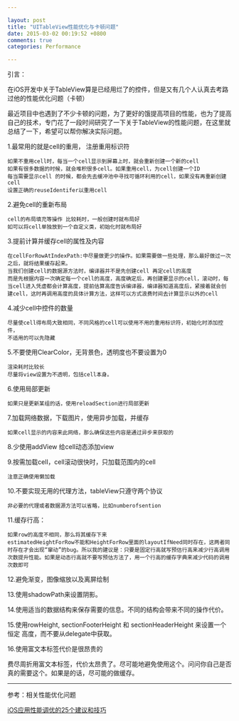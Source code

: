 ```yaml
---

layout: post
title: "UITableView性能优化与卡顿问题"
date: 2015-03-02 00:19:52 +0800
comments: true
categories: Performance

---
```



引言：

在iOS开发中关于TableView算是已经用烂了的控件，但是又有几个人认真去考路过他的性能优化问题（卡顿）



最近项目中也遇到了不少卡顿的问题，为了更好的饿提高项目的性能，也为了提高自己的技术，专门花了一段时间研究了一下关于TableView的性能问题，在这里就总结了一下，希望可以帮你解决实际问题。




<!--more-->





1.最常用的就是cell的重用， 注册重用标识符

	如果不重用cell时，每当一个cell显示到屏幕上时，就会重新创建一个新的cell
	如果有很多数据的时候，就会堆积很多cell。如果重用cell，为cell创建一个ID
	每当需要显示cell 的时候，都会先去缓冲池中寻找可循环利用的cell，如果没有再重新创建cell
	设置正确的reuseIdentifer以重用cell
	
2.避免cell的重新布局

	cell的布局填充等操作 比较耗时，一般创建时就布局好
	如可以将cell单独放到一个自定义类，初始化时就布局好
	
3.提前计算并缓存cell的属性及内容
	
	在cellForRowAtIndexPath:中尽量做更少的操作。如果需要做一些处理，那么最好做过一次之后，就将结果缓存起来。
	当我们创建cell的数据源方法时，编译器并不是先创建cell 再定cell的高度
	而是先根据内容一次确定每一个cell的高度，高度确定后，再创建要显示的cell，滚动时，每当cell进入凭虚都会计算高度，提前估算高度告诉编译器，编译器知道高度后，紧接着就会创建cell，这时再调用高度的具体计算方法，这样可以方式浪费时间去计算显示以外的cell
	
4.减少cell中控件的数量

	尽量使cell得布局大致相同，不同风格的cell可以使用不用的重用标识符，初始化时添加控件，
	不适用的可以先隐藏
	
5.不要使用ClearColor，无背景色，透明度也不要设置为0

	渲染耗时比较长
	尽量将view设置为不透明，包括cell本身。
	
6.使用局部更新

	如果只是更新某组的话，使用reloadSection进行局部更新
7.加载网络数据，下载图片，使用异步加载，并缓存
	
	如果cell显示的内容来此网络，那么确保这些内容是通过异步来获取的

8.少使用addView 给cell动态添加view 

9.按需加载cell，cell滚动很快时，只加载范围内的cell

	注意正确使用懒加载


10.不要实现无用的代理方法，tableView只遵守两个协议
	
	非必要的代理或者数据源方法可以省略，比如numberofsention


11.缓存行高：

	如果row的高度不相同，那么将其缓存下来
	estimatedHeightForRow不能和HeightForRow里面的layoutIfNeed同时存在，这两者同时存在才会出现“窜动”的bug。所以我的建议是：只要是固定行高就写预估行高来减少行高调用次数提升性能。如果是动态行高就不要写预估方法了，用一个行高的缓存字典来减少代码的调用次数即可
	
12.避免渐变，图像缩放以及离屏绘制

13.使用shadowPath来设置阴影。

14.使用适当的数据结构来保存需要的信息。不同的结构会带来不同的操作代价。

15.使用rowHeight, sectionFooterHeight 和 sectionHeaderHeight 来设置一个恒定 高度，而不要从delegate中获取。

16.使用富文本标签代价是很昂贵的

费尽周折用富文本标签，代价太昂贵了。尽可能地避免使用这个。问问你自己是否真的需要这个。如果是的话，尽可能的做缓存。


***

参考：相关性能优化问题

[iOS应用性能调优的25个建议和技巧](http://www.cocoachina.com/ios/20150408/11501.html)
